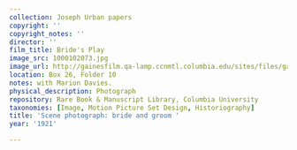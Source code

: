 ```yaml
---
collection: Joseph Urban papers
copyright: ''
copyright_notes: ''
director: ''
film_title: Bride's Play
image_src: 1000102073.jpg
image_url: http://gainesfilm.qa-lamp.ccnmtl.columbia.edu/sites/files/gainesfilm/images/1000102073.jpg
location: Box 26, Folder 10
notes: with Marion Davies.
physical_description: Photograph
repository: Rare Book & Manuscript Library, Columbia University
taxonomies: [Image, Motion Picture Set Design, Historiography]
title: 'Scene photograph: bride and groom '
year: '1921'

---
```

